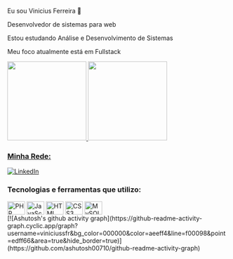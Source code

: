 
Eu sou Vinicius Ferreira  👋

Desenvolvedor de sistemas para web

Estou estudando Análise e Desenvolvimento de Sistemas

Meu foco atualmente está em Fullstack

<div>
   <a href="https://github.com/Viniciussfr">
   <img height="180em" src="https://github-readme-stats.vercel.app/api?username=viniciussfr&show_icons=true&theme=radical"/>
   <img height="180em" src="https://github-readme-stats.vercel.app/api/top-langs/?username=viniciussfr&layout=compact&theme=radical&hide=html,css,blade,scss"/>
</div>

### Minha Rede:

[![LinkedIn](https://img.shields.io/badge/LinkedIn-0077B5?style=for-the-badge&logo=linkedin&logoColor=white
)](www.linkedin.com/in/vinicius-ferreira-reis-a289b9204)

### Tecnologias e ferramentas que utilizo:

<div>
  <img align="center" alt="PHP" height="30" width="40" src="https://cdn.jsdelivr.net/gh/devicons/devicon/icons/php/php-plain.svg" />
  <img align="center" alt="JavaScript" height="30" width="40" src="https://cdn.jsdelivr.net/gh/devicons/devicon/icons/javascript/javascript-original.svg" />
  <img align="center" alt="HTML" height="30" width="40" src="https://cdn.jsdelivr.net/gh/devicons/devicon/icons/html5/html5-original-wordmark.svg" />
  <img align="center" alt="CSS3" height="30" width="40" src="https://cdn.jsdelivr.net/gh/devicons/devicon/icons/css3/css3-original-wordmark.svg" />
  <img align="center" alt="MySQL" height="30" width="40" src="https://cdn.jsdelivr.net/gh/devicons/devicon/icons/mysql/mysql-original-wordmark.svg" />
</div>
<div>
   [![Ashutosh's github activity graph](https://github-readme-activity-graph.cyclic.app/graph?username=viniciussfr&bg_color=000000&color=aeeff4&line=f00098&point=edff66&area=true&hide_border=true)](https://github.com/ashutosh00710/github-readme-activity-graph)
   </div>
